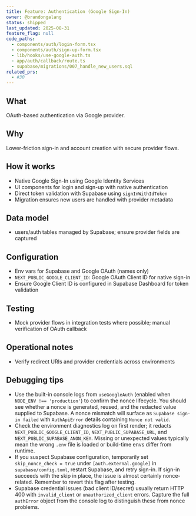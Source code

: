 ```yaml
---
title: Feature: Authentication (Google Sign-In)
owner: @brandongalang
status: shipped
last_updated: 2025-08-31
feature_flag: null
code_paths:
  - components/auth/login-form.tsx
  - components/auth/sign-up-form.tsx
  - lib/hooks/use-google-auth.ts
  - app/auth/callback/route.ts
  - supabase/migrations/007_handle_new_users.sql
related_prs:
  - #30
---
```


## What
OAuth-based authentication via Google provider.

## Why
Lower-friction sign-in and account creation with secure provider flows.

## How it works
- Native Google Sign-In using Google Identity Services
- UI components for login and sign-up with native authentication
- Direct token validation with Supabase using `signInWithIdToken`
- Migration ensures new users are handled with provider metadata

## Data model
- users/auth tables managed by Supabase; ensure provider fields are captured

## Configuration
- Env vars for Supabase and Google OAuth (names only)
- `NEXT_PUBLIC_GOOGLE_CLIENT_ID`: Google OAuth Client ID for native sign-in
- Ensure Google Client ID is configured in Supabase Dashboard for token validation

## Testing
- Mock provider flows in integration tests where possible; manual verification of OAuth callback

## Operational notes
- Verify redirect URIs and provider credentials across environments

## Debugging tips
- Use the built-in console logs from `useGoogleAuth` (enabled when `NODE_ENV !== 'production'`) to confirm the nonce lifecycle. You should see whether a nonce is generated, reused, and the redacted value supplied to Supabase. A nonce mismatch will surface as `Supabase sign-in failed` with `AuthApiError` details containing `Nonce not valid`.
- Check the environment diagnostics log on first render; it redacts `NEXT_PUBLIC_GOOGLE_CLIENT_ID`, `NEXT_PUBLIC_SUPABASE_URL`, and `NEXT_PUBLIC_SUPABASE_ANON_KEY`. Missing or unexpected values typically mean the wrong `.env` file is loaded or build-time envs differ from runtime.
- If you suspect Supabase configuration, temporarily set `skip_nonce_check = true` under `[auth.external.google]` in `supabase/config.toml`, restart Supabase, and retry sign-in. If sign-in succeeds with the skip in place, the issue is almost certainly nonce-related. Remember to revert this flag after testing.
- Supabase credential issues (bad client ID/secret) usually return HTTP 400 with `invalid_client` or `unauthorized_client` errors. Capture the full `authError` object from the console log to distinguish these from nonce problems.
